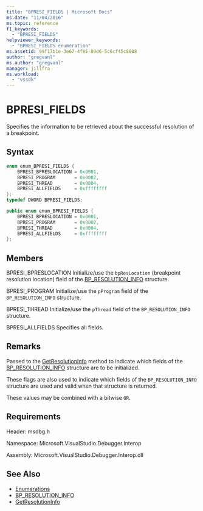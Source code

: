 ```yaml
---
title: "BPRESI_FIELDS | Microsoft Docs"
ms.date: "11/04/2016"
ms.topic: reference
f1_keywords:
  - "BPRESI_FIELDS"
helpviewer_keywords:
  - "BPRESI_FIELDS enumeration"
ms.assetid: 99f17b1e-3e67-4f85-89d6-5c6cf45c8008
author: "gregvanl"
ms.author: "gregvanl"
manager: jillfra
ms.workload:
  - "vssdk"
---
```

# BPRESI_FIELDS
Specifies the information to be retrieved about the successful resolution of a breakpoint.

## Syntax

```cpp
enum enum_BPRESI_FIELDS {
    BPRESI_BPRESLOCATION = 0x0001,
    BPRESI_PROGRAM       = 0x0002,
    BPRESI_THREAD        = 0x0004,
    BPRESI_ALLFIELDS     = 0xffffffff
};
typedef DWORD BPRESI_FIELDS;
```

```csharp
public enum enum_BPRESI_FIELDS {
    BPRESI_BPRESLOCATION = 0x0001,
    BPRESI_PROGRAM       = 0x0002,
    BPRESI_THREAD        = 0x0004,
    BPRESI_ALLFIELDS     = 0xffffffff
};
```

## Members
BPRESI_BPRESLOCATION
Initialize/use the `bpResLocation` (breakpoint resolution location) field of the [BP_RESOLUTION_INFO](../../../extensibility/debugger/reference/bp-resolution-info.md) structure.

BPRESI_PROGRAM
Initialize/use the `pProgram` field of the `BP_RESOLUTION_INFO` structure.

BPRESI_THREAD
Initialize/use the `pThread` field of the `BP_RESOLUTION_INFO` structure.

BPRESI_ALLFIELDS
Specifies all fields.

## Remarks
Passed to the [GetResolutionInfo](../../../extensibility/debugger/reference/idebugbreakpointresolution2-getresolutioninfo.md) method to indicate which fields of the [BP_RESOLUTION_INFO](../../../extensibility/debugger/reference/bp-resolution-info.md) structure are to be initialized.

These flags are also used to indicate which fields of the `BP_RESOLUTION_INFO` structure are used and valid when that structure is returned.

These values may be combined with a bitwise `OR`.

## Requirements
Header: msdbg.h

Namespace: Microsoft.VisualStudio.Debugger.Interop

Assembly: Microsoft.VisualStudio.Debugger.Interop.dll

## See Also
- [Enumerations](../../../extensibility/debugger/reference/enumerations-visual-studio-debugging.md)
- [BP_RESOLUTION_INFO](../../../extensibility/debugger/reference/bp-resolution-info.md)
- [GetResolutionInfo](../../../extensibility/debugger/reference/idebugbreakpointresolution2-getresolutioninfo.md)
